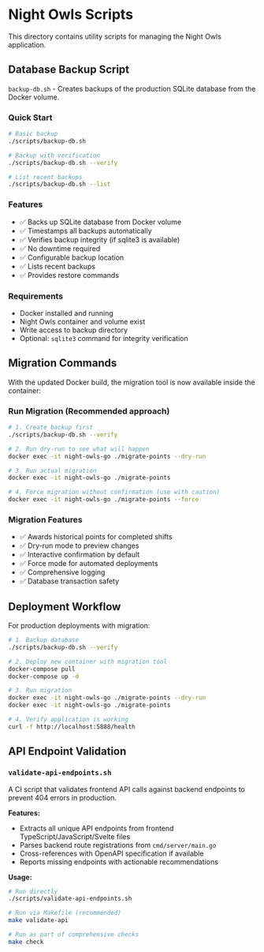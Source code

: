 # Night Owls Scripts

This directory contains utility scripts for managing the Night Owls application.

## Database Backup Script

`backup-db.sh` - Creates backups of the production SQLite database from the Docker volume.

### Quick Start

```bash
# Basic backup
./scripts/backup-db.sh

# Backup with verification
./scripts/backup-db.sh --verify

# List recent backups
./scripts/backup-db.sh --list
```

### Features

- ✅ Backs up SQLite database from Docker volume
- ✅ Timestamps all backups automatically
- ✅ Verifies backup integrity (if sqlite3 is available)
- ✅ No downtime required
- ✅ Configurable backup location
- ✅ Lists recent backups
- ✅ Provides restore commands

### Requirements

- Docker installed and running
- Night Owls container and volume exist
- Write access to backup directory
- Optional: `sqlite3` command for integrity verification

## Migration Commands

With the updated Docker build, the migration tool is now available inside the container:

### Run Migration (Recommended approach)

```bash
# 1. Create backup first
./scripts/backup-db.sh --verify

# 2. Run dry-run to see what will happen
docker exec -it night-owls-go ./migrate-points --dry-run

# 3. Run actual migration
docker exec -it night-owls-go ./migrate-points

# 4. Force migration without confirmation (use with caution)
docker exec -it night-owls-go ./migrate-points --force
```

### Migration Features

- ✅ Awards historical points for completed shifts
- ✅ Dry-run mode to preview changes
- ✅ Interactive confirmation by default
- ✅ Force mode for automated deployments
- ✅ Comprehensive logging
- ✅ Database transaction safety

## Deployment Workflow

For production deployments with migration:

```bash
# 1. Backup database
./scripts/backup-db.sh --verify

# 2. Deploy new container with migration tool
docker-compose pull
docker-compose up -d

# 3. Run migration
docker exec -it night-owls-go ./migrate-points --dry-run
docker exec -it night-owls-go ./migrate-points

# 4. Verify application is working
curl -f http://localhost:5888/health
```

## API Endpoint Validation

### `validate-api-endpoints.sh`

A CI script that validates frontend API calls against backend endpoints to prevent 404 errors in production.

**Features:**
- Extracts all unique API endpoints from frontend TypeScript/JavaScript/Svelte files
- Parses backend route registrations from `cmd/server/main.go`
- Cross-references with OpenAPI specification if available
- Reports missing endpoints with actionable recommendations

**Usage:**
```bash
# Run directly
./scripts/validate-api-endpoints.sh

# Run via Makefile (recommended)
make validate-api

# Run as part of comprehensive checks
make check
``` 